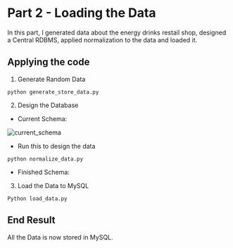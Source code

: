 # Part 2 - Loading the Data
In this part, I generated data about the energy drinks restail shop, designed a Central RDBMS, applied normalization to the data and loaded it.

## Applying the code
1. Generate Random Data

```
python generate_store_data.py
```

2. Design the Database

- Current Schema:

![current_schema](https://user-images.githubusercontent.com/65648983/200842768-8f03b391-cea9-44bf-9296-26abadefccf8.png)


- Run this to design the data
```
python normalize_data.py
```

- Finished Schema:

3. Load the Data to MySQL
```
Python load_data.py
```

## End Result
All the Data is now stored in MySQL.


